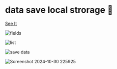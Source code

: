 <h1>data save local strorage 🥰</h1>
<a href="https://maryama-mohamed.github.io/data-save-local/">See It </a>

![fields](https://github.com/user-attachments/assets/6c839997-abb5-44bb-920d-d78240879599)

![list](https://github.com/user-attachments/assets/f15323bd-9183-4f47-8a57-5efbc9a0c694)

![save data](https://github.com/user-attachments/assets/c6347168-1734-4974-ab5a-13fe5317204b)

![Screenshot 2024-10-30 225925](https://github.com/user-attachments/assets/2893b4b2-2042-43fc-a3b2-6921417e2ad3)


